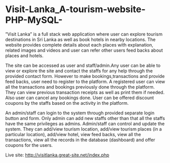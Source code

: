 # Visit-Lanka_A-tourism-website-PHP-MySQL-

”Visit Lanka” is a full stack web application where user can explore tourism destinations in Sri Lanka as well as book hotels in nearby locations. The website provides complete details about each places with explanation, related images and videos and user
can refer other users feed backs about places and hotels.


The site can be accessed as user and staff/admin.Any user can be able to view or explore the site and contact the staffs for any help
through the provided contact form. However to make bookings,transactions and provide
feed backs, user need to register to the platform. A registered user can view all the
transactions and bookings previously done through the platform. They can view previous
transaction receipts as well as print them if needed. Also user can cancel any bookings
done. User can be offered discount coupons by the staffs based on the activity in the
platform.


An admin/staff can login to the system through provided separate login button and
form. Only admin can add new staffs other than that all the staffs have the same privileges as admins. Admin/staff can control and update the system. They can add/view tourism location, add/view tourism places (in a particular location), add/view hotel, view feed backs, view all the transactions, view all the records in the database (dashboard) and offer coupons for the users.

Live site: http://visitlanka.great-site.net/index.php
